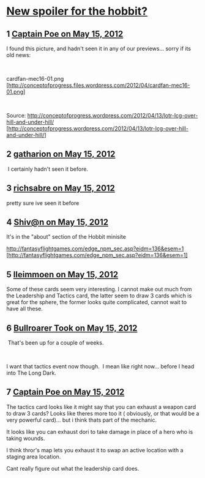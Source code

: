 # [New spoiler for the hobbit?](https://community.fantasyflightgames.com/topic/64619-new-spoiler-for-the-hobbit/)

## 1 [Captain Poe on May 15, 2012](https://community.fantasyflightgames.com/topic/64619-new-spoiler-for-the-hobbit/?do=findComment&comment=631389)

I found this picture, and hadn't seen it in any of our previews… sorry if its old news:

 

cardfan-mec16-01.png [http://conceptofprogress.files.wordpress.com/2012/04/cardfan-mec16-01.png]

 

Source: http://conceptofprogress.wordpress.com/2012/04/13/lotr-lcg-over-hill-and-under-hill/ [http://conceptofprogress.wordpress.com/2012/04/13/lotr-lcg-over-hill-and-under-hill/]

## 2 [gatharion on May 15, 2012](https://community.fantasyflightgames.com/topic/64619-new-spoiler-for-the-hobbit/?do=findComment&comment=631421)

 I certainly hadn't seen it before.

## 3 [richsabre on May 15, 2012](https://community.fantasyflightgames.com/topic/64619-new-spoiler-for-the-hobbit/?do=findComment&comment=631431)

pretty sure ive seen it before

## 4 [Shiv@n on May 15, 2012](https://community.fantasyflightgames.com/topic/64619-new-spoiler-for-the-hobbit/?do=findComment&comment=631438)

It's in the "about" section of the Hobbit minisite

http://fantasyflightgames.com/edge_npm_sec.asp?eidm=136&esem=1 [http://fantasyflightgames.com/edge_npm_sec.asp?eidm=136&esem=1]

## 5 [lleimmoen on May 15, 2012](https://community.fantasyflightgames.com/topic/64619-new-spoiler-for-the-hobbit/?do=findComment&comment=631492)

Some of these cards seem very interesting. I cannot make out much from the Leadership and Tactics card, the latter seem to draw 3 cards which is great for the sphere, the former looks quite complicated, cannot wait to have all these.

## 6 [Bullroarer Took on May 15, 2012](https://community.fantasyflightgames.com/topic/64619-new-spoiler-for-the-hobbit/?do=findComment&comment=631500)

 That's been up for a couple of weeks.

 

I want that tactics event now though.  I mean like right now… before I head into The Long Dark.

## 7 [Captain Poe on May 15, 2012](https://community.fantasyflightgames.com/topic/64619-new-spoiler-for-the-hobbit/?do=findComment&comment=631520)

The tactics card looks like it might say that you can exhaust a weapon card to draw 3 cards? Looks like theres more too it ( obviously, or that would be a very powerful card)… but i think thats part of the mechanic.

It looks like you can exhaust dori to take damage in place of a hero who is taking wounds.

I think thror's map lets you exhaust it to swap an active location with a staging area location.

Cant really figure out what the leadership card does.

 

